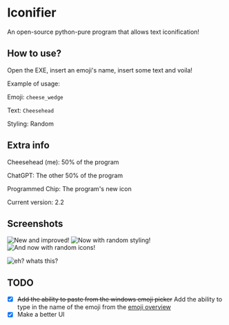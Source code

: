 # Iconifier
An open-source python-pure program that allows text iconification!

## How to use?
Open the EXE, insert an emoji's name, insert some text and voila!

Example of usage:

Emoji: `cheese_wedge`

Text: `Cheesehead`

Styling: Random

## Extra info
Cheesehead (me): 50% of the program

ChatGPT: The other 50% of the program

Programmed Chip: The program's new icon

Current version: 2.2

## Screenshots
![New and improved!](https://cdn.discordapp.com/attachments/925820527011045376/1122827617930854500/image.png "New and improved!") ![Now with random styling!](https://cdn.discordapp.com/attachments/925820527011045376/1122831465873416212/image.png "Now with random styling!") ![And now with random icons!](https://media.discordapp.net/attachments/925820527011045376/1123189256920248330/b5447049-08fa-460d-98a1-c893fb3e0e30.png "And now with random icons! (UI rearrangement included!)")

![eh? whats this?](https://media.discordapp.net/attachments/1114949239299117117/1123201055119921152/image.png "eh? whats this?")

## TODO
* [x] ~~Add the ability to paste from the windows emoji picker~~ Add the ability to type in the name of the emoji from the [emoji overview](https://carpedm20.github.io/emoji/ "See the emoji overview here!!")
* [x] Make a better UI
